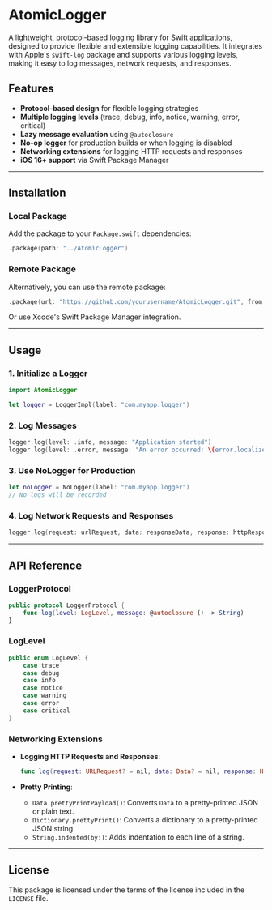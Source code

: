 # AtomicLogger

A lightweight, protocol-based logging library for Swift applications, designed to provide flexible and extensible logging capabilities. It integrates with Apple's `swift-log` package and supports various logging levels, making it easy to log messages, network requests, and responses.

## Features

- **Protocol-based design** for flexible logging strategies
- **Multiple logging levels** (trace, debug, info, notice, warning, error, critical)
- **Lazy message evaluation** using `@autoclosure`
- **No-op logger** for production builds or when logging is disabled
- **Networking extensions** for logging HTTP requests and responses
- **iOS 16+ support** via Swift Package Manager

---

## Installation

### Local Package

Add the package to your `Package.swift` dependencies:

```swift
.package(path: "../AtomicLogger")
```

### Remote Package

Alternatively, you can use the remote package:

```swift
.package(url: "https://github.com/yourusername/AtomicLogger.git", from: "1.0.0")
```

Or use Xcode's Swift Package Manager integration.

---

## Usage

### 1. Initialize a Logger

```swift
import AtomicLogger

let logger = LoggerImpl(label: "com.myapp.logger")
```

### 2. Log Messages

```swift
logger.log(level: .info, message: "Application started")
logger.log(level: .error, message: "An error occurred: \(error.localizedDescription)")
```

### 3. Use NoLogger for Production

```swift
let noLogger = NoLogger(label: "com.myapp.logger")
// No logs will be recorded
```

### 4. Log Network Requests and Responses

```swift
logger.log(request: urlRequest, data: responseData, response: httpResponse, error: nil)
```

---

## API Reference

### LoggerProtocol

```swift
public protocol LoggerProtocol {
    func log(level: LogLevel, message: @autoclosure () -> String)
}
```

### LogLevel

```swift
public enum LogLevel {
    case trace
    case debug
    case info
    case notice
    case warning
    case error
    case critical
}
```

### Networking Extensions

- **Logging HTTP Requests and Responses**:
  ```swift
  func log(request: URLRequest? = nil, data: Data? = nil, response: HTTPURLResponse? = nil, error: Error? = nil)
  ```

- **Pretty Printing**:
  - `Data.prettyPrintPayload()`: Converts `Data` to a pretty-printed JSON or plain text.
  - `Dictionary.prettyPrint()`: Converts a dictionary to a pretty-printed JSON string.
  - `String.indented(by:)`: Adds indentation to each line of a string.

---

## License

This package is licensed under the terms of the license included in the `LICENSE` file. 